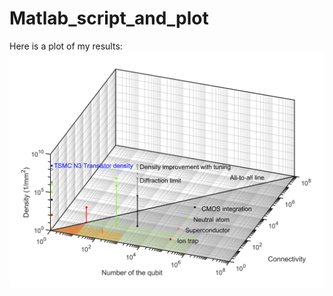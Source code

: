 # Matlab_script_and_plot

Here is a plot of my results:
![Results plot](https://github.com/linsen-li/Matlab_script_and_plot/blob/main/Fig5_test2.png "Results plot")
